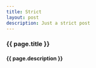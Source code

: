 ```yaml
---
title: Strict
layout: post
description: Just a strict post
---
```


### {{ page.title }}
#### {{ page.description }}
